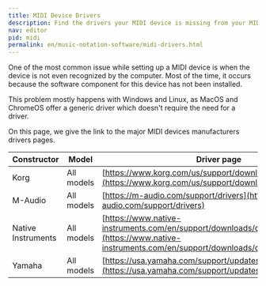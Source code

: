 ```yaml
---
title: MIDI Device Drivers
description: Find the drivers your MIDI device is missing from your MIDI device constructor.
nav: editor
pid: midi
permalink: en/music-notation-software/midi-drivers.html
---
```


One of the most common issue while setting up a MIDI device is when the device is not even recognized by the computer. Most of the time, it occurs because the software component for this device has not been installed.

This problem mostly happens with Windows and Linux, as MacOS and ChromeOS offer a generic driver which doesn't require the need for a driver.

On this page, we give the link to the major MIDI devices manufacturers drivers pages.

| Constructor | Model | Driver page |
| ----------- | ----- | ----------- |
| Korg | All models | [https://www.korg.com/us/support/download/product/1/285/](https://www.korg.com/us/support/download/product/1/285/) |
| M-Audio | All models | [https://m-audio.com/support/drivers](https://m-audio.com/support/drivers) |
| Native Instruments | All models | [https://www.native-instruments.com/en/support/downloads/drivers-other-files/](https://www.native-instruments.com/en/support/downloads/drivers-other-files/) |
| Yamaha | All models | [https://usa.yamaha.com/support/updates/index.html](https://usa.yamaha.com/support/updates/index.html) |

